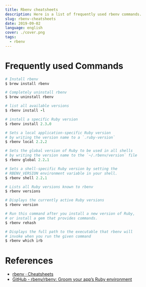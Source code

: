 ```yaml
---
title: Rbenv cheatsheets
description: Here is a list of frequently used rbenv commands.
slug: rbenv-cheatsheets
date: 2019-09-02
language: english
cover: ./cover.png
tags: 
  - rbenv
---
```

# Frequently used Commands 

```ruby
# Install rbenv
$ brew install rbenv

# Completely uninstall rbenv
$ brew uninstall rbenv

# list all available versions
$ rbenv install -l

# install a specific Ruby version
$ rbenv install 2.3.0

# Sets a local application-specific Ruby version
# by writing the version name to a `.ruby-version`
$ rbenv local 2.2.2

# Sets the global version of Ruby to be used in all shells
# by writing the version name to the `~/.rbenv/version` file
$ rbenv global 2.2.1

# Sets a shell-specific Ruby version by setting the
# RBENV_VERSION environment variable in your shell.
$ rbenv shell 2.2.1

# Lists all Ruby versions known to rbenv
$ rbenv versions

# Displays the currently active Ruby versions
$ rbenv version

# Run this command after you install a new version of Ruby,
# or install a gem that provides commands.
$ rbenv rehash

# Displays the full path to the executable that rbenv will
# invoke when you run the given command
$ rbenv which irb
```


# References

- [rbenv · Cheatsheets](https://karloespiritu.github.io/cheatsheets/rbenv/)
- [GitHub - rbenv/rbenv: Groom your app’s Ruby environment](https://github.com/rbenv/rbenv)
